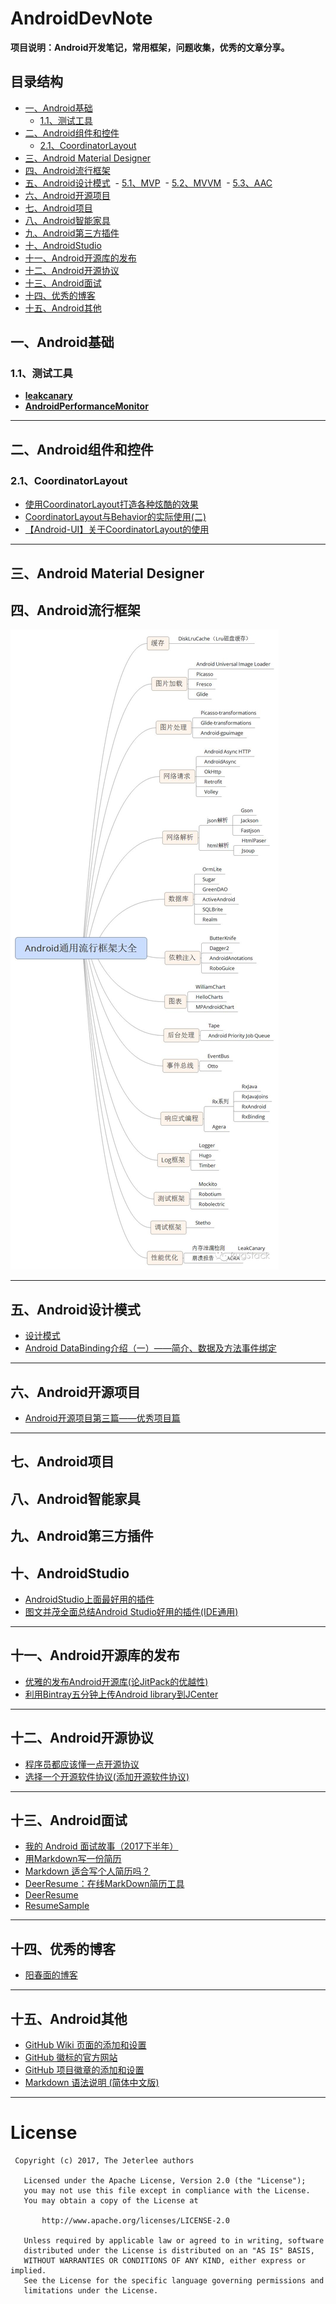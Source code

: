 # AndroidDevNote

**项目说明：Android开发笔记，常用框架，问题收集，优秀的文章分享。**


## 目录结构
- [一、Android基础](#20171107001)
  - [1.1、测试工具](#20171108004)
- [二、Android组件和控件](#20171107002)
  - [2.1、CoordinatorLayout](#20171108002)
- [三、Android Material Designer](#20171107003)
- [四、Android流行框架](#20171107004)
- [五、Android设计模式](#20171108001)
  - [5.1、MVP](#20171109001)
  - [5.2、MVVM](#20171109002)
  - [5.3、AAC](#20171109003)
- [六、Android开源项目](#20171024001)
- [七、Android项目](#20171107005)
- [八、Android智能家具](#20171107006)
- [九、Android第三方插件](#20171107007)
- [十、AndroidStudio](#20171025001)
- [十一、Android开源库的发布](#20170921001)
- [十二、Android开源协议](#20170921002)
- [十三、Android面试](#20171107008)
- [十四、优秀的博客](#20171108003)
- [十五、Android其他](#20171107009)


<h2 id="20171107001">一、Android基础</h2>

<h3 id="20171108004">1.1、测试工具</h3>

- [**leakcanary**](https://github.com/square/leakcanary)
- [**AndroidPerformanceMonitor**](https://github.com/markzhai/AndroidPerformanceMonitor)

---


<h2 id="20171107002">二、Android组件和控件</h2>

<h3 id="20171108002">2.1、CoordinatorLayout</h3>

- [使用CoordinatorLayout打造各种炫酷的效果](http://blog.csdn.net/gdutxiaoxu/article/details/52858598)
- [CoordinatorLayout与Behavior的实际使用(二)](http://www.jianshu.com/p/49ef43f8f077)
- [【Android-UI】关于CoordinatorLayout的使用](http://blog.csdn.net/tablle/article/details/52180647)

---


<h2 id="20171107003">三、Android Material Designer</h2>

<h2 id="20171107004">四、Android流行框架</h2>

![Android流行框架大全](https://github.com/Jeterlee/AndroidDevNote/blob/master/images/Android%E6%B5%81%E8%A1%8C%E6%A1%86%E6%9E%B6%E5%A4%A7%E5%85%A8.jpg)

---


<h2 id="20171108001">五、Android设计模式</h2>

- [设计模式](http://www.cnblogs.com/longjunhao/category/880473.html)
- [Android DataBinding介绍（一）——简介、数据及方法事件绑定](http://blog.csdn.net/victor_fang/article/details/54668326)

---


<h2 id="20171024001">六、Android开源项目</h2>

- [Android开源项目第三篇——优秀项目篇](http://www.trinea.cn/android/android-open-source-projects-excellent-project/)

---


<h2 id="20171107005">七、Android项目</h2>

<h2 id="20171107006">八、Android智能家具</h2>

<h2 id="20171107007">九、Android第三方插件</h2>

<h2 id="20171025001">十、AndroidStudio</h2>

- [AndroidStudio上面最好用的插件](http://www.jianshu.com/p/d76b60a3883d)
- [图文并茂全面总结Android Studio好用的插件(IDE通用)](http://www.jianshu.com/p/269a48d7508d)

---


<h2 id="20170921001">十一、Android开源库的发布</h2>

- [优雅的发布Android开源库(论JitPack的优越性)](http://www.jianshu.com/p/4cfa850c01f5)
- [利用Bintray五分钟上传Android library到JCenter](http://www.jianshu.com/p/eb44c482b464)

---


<h2 id="20170921002">十二、Android开源协议</h2>

- [程序员都应该懂一点开源协议](http://blog.csdn.net/growing_tree/article/details/77888457)
- [选择一个开源软件协议(添加开源软件协议)](http://choosealicense.online/)

---


<h2 id="20171107008">十三、Android面试</h2>

- [我的 Android 面试故事（2017下半年）](http://blog.csdn.net/mabeijianxi/article/details/78452325)
- [用Markdown写一份简历](http://www.jianshu.com/p/a8d229da38f1)
- [Markdown 适合写个人简历吗？](https://www.zhihu.com/question/20546890)
- [DeerResume：在线MarkDown简历工具](http://get.ftqq.com/745.get)
- [DeerResume](https://github.com/geekcompany/DeerResume)
- [ResumeSample](https://github.com/geekcompany/ResumeSample)

---


<h2 id="20171108003">十四、优秀的博客</h2>

- [阳春面的博客](https://appkfz.com/android/)

---


<h2 id="20171107009">十五、Android其他</h2>

- [GitHub Wiki 页面的添加和设置](http://www.jianshu.com/p/c187fd088b71)
- [GitHub 徽标的官方网站](http://shields.io/)
- [GitHub 项目徽章的添加和设置](http://www.jianshu.com/p/e9ce56cb24ef)
- [Markdown 语法说明 (简体中文版) ](http://wowubuntu.com/markdown/#list)

---


# License

```
 Copyright (c) 2017, The Jeterlee authors 

   Licensed under the Apache License, Version 2.0 (the "License");
   you may not use this file except in compliance with the License.
   You may obtain a copy of the License at

       http://www.apache.org/licenses/LICENSE-2.0

   Unless required by applicable law or agreed to in writing, software
   distributed under the License is distributed on an "AS IS" BASIS,
   WITHOUT WARRANTIES OR CONDITIONS OF ANY KIND, either express or implied.
   See the License for the specific language governing permissions and
   limitations under the License.
```
